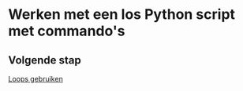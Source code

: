 # Werken met een los Python script met commando's




## Volgende stap

[Loops gebruiken](../05-loop-it/)

